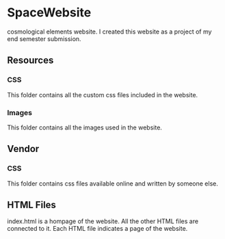 # SpaceWebsite
cosmological elements website. I created this website as a project of my end semester submission.

## Resources

### CSS
  This folder contains all the custom css files included in the website.
### Images
  This folder contains all the images used in the website.
  
## Vendor

### CSS
  This folder contains css files available online and written by someone else.
  
## HTML Files

  index.html is a hompage of the website. All the other HTML files are connected to it. Each HTML file indicates a page of the website.

